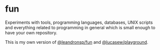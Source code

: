 # fun

Experiments with tools, programming languages, databases, UNIX scripts and
everything related to programming in general which is small enough to have your
own repository.

This is my own version of [@leandronsp/fun](https://github.com/leandronsp/fun)
and [@lucasew/playground](https://github.com/lucasew/playground).
